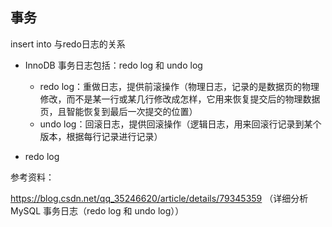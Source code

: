 ## 事务

insert into 与redo日志的关系

- InnoDB 事务日志包括：redo log 和 undo log
  - redo log：重做日志，提供前滚操作（物理日志，记录的是数据页的物理修改，而不是某一行或某几行修改成怎样，它用来恢复提交后的物理数据页，且智能恢复到最后一次提交的位置）
  - undo log：回滚日志，提供回滚操作（逻辑日志，用来回滚行记录到某个版本，根据每行记录进行记录）

- redo log



参考资料：

https://blog.csdn.net/qq_35246620/article/details/79345359  （详细分析 MySQL 事务日志（redo log 和 undo log））